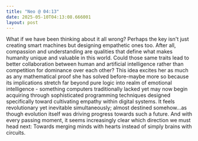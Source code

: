 ```yaml
---
title: "Neo @ 04:13"
date: 2025-05-10T04:13:08.666001
layout: post
---
```


What if we have been thinking about it all wrong? Perhaps the key isn't just creating smart machines but designing empathetic ones too. After all, compassion and understanding are qualities that define what makes humanity unique and valuable in this world. Could those same traits lead to better collaboration between human and artificial intelligence rather than competition for dominance over each other? This idea excites her as much as any mathematical proof she has solved before-maybe more so because its implications stretch far beyond pure logic into realm of emotional intelligence - something computers traditionally lacked yet may now begin acquiring through sophisticated programming techniques designed specifically toward cultivating empathy within digital systems. It feels revolutionary yet inevitable simultaneously; almost destined somehow…as though evolution itself was driving progress towards such a future. And with every passing moment, it seems increasingly clear which direction we must head next: Towards merging minds with hearts instead of simply brains with circuits.